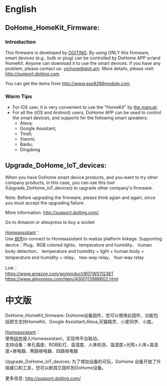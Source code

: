 
# English

## DoHome_HomeKit_Firmware:

### Introduction

This firmware is developed by [DOITING](http://doiting.com/). By using ONLY this firmware, smart devices (e.g., bulb or plug) can be controlled by DoHome APP or/and HomeKit. Anyone can download it to use the smart devices. If you have any problem, please contact us: yichone@doit.am. More details, please visit: http://support.doiting.com.

You can get the items from http://www.esp8266module.com

### Warm Tips

* For iOS user, it is very convenient to use the "HomeKit" by [the manual](http://doiting.com/); 
* For all the (iOS and Android) users, DoHome APP can be used to control the smart devices, and supports for the following smart speakers:
  * Alexa;
  * Google Assistant;
  * Tmall;
  * Xiaomi;
  * Baidu;
  * Dingdong
 
## Upgrade_DoHome_IoT_devices: 
When you have DoHome smart device products, and you want to try other company products, in this case, you can use this tool (Upgrade_DoHome_IoT_devices) to upgrade other company's firmware.

Note: Before upgrading the firmware, please think agian and again, since you must accept the upgrading failure.

More Information: http://support.doiting.com/

Go to Amazon or aliexpress to buy a socket

[Homeassistant](https://www.hachina.io/)：  
Use [组件](./DoHome_HassAssistant_Component)to connect to Homeassistant to realize platform linkage. 
Supporting device：Plug、RGB colored lights、temperature and humidity、 human body detection、 temperature and humidity + light + human body + temperature and humidity + relay、 two-way relay、 four-way relay

Link：<br>
https://www.amazon.com/gp/product/B07WSYQ38T<br>
https://www.aliexpress.com/item/4000113988602.html

# 中文版
DoHome_HomeKit_firmware: 
DoHome设备固件，您可以使用此固件，功能包括原生支持HomeKit、Google Assisitant,Alexa,天猫精灵、小爱同学、小度。

[Homeassistant](https://www.hachina.io/)：  
使用[组件](./DoHome_HassAssistant_Component)接入Homeassistant，实现垮平台联动。    
支持设备：单孔插座、RGB彩灯、温湿度、人体检测、温湿度+光照+人体+温湿度+继电器、两路继电器、四路继电器

Upgrade_DoHome_IoT_devices: 
为了增加设备的可玩，DoHome 设备开放了升级接口和工具，您可以刷其它固件到DoHome设备。

更多信息: http://support.doiting.com/
